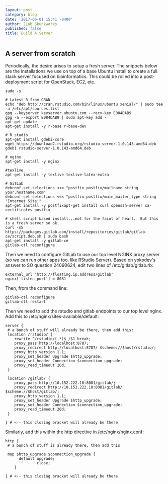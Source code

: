 ```yaml
---
layout: post
category: blog
date: '2017-06-01 15:41 -0400'
author: JLab Skunkworks
published: false
title: Build A Server
---
```

## A server from scratch

Periodically, the desire arises to setup a fresh server.  The snippets below are the installations we use on top of a base Ubuntu install to create a full stack server focused on bioinformatics.  This could be rolled into a post-deployment script for OpenStack, EC2, etc.

```
sudo -s

# Latest R from CRAN
echo "deb http://cran.rstudio.com/bin/linux/ubuntu xenial/" | sudo tee -a /etc/apt/sources.list
gpg --keyserver keyserver.ubuntu.com --recv-key E084DAB9
gpg -a --export E084DAB9 | sudo apt-key add -
apt-get update
apt-get install -y r-base r-base-dev

# R studio
apt-get install gdebi-core
wget https://download2.rstudio.org/rstudio-server-1.0.143-amd64.deb
gdebi rstudio-server-1.0.143-amd64.deb

# nginx
apt-get install -y nginx

#texlive
apt-get install -y texlive texlive-latex-extra

# GitLab
debconf-set-selections <<< "postfix postfix/mailname string your.hostname.com"
debconf-set-selections <<< "postfix postfix/main_mailer_type string 'Internet Site'"
apt-get install -y postfixapt-get install curl openssh-server ca-certificates postfix 

# shell script based install...not for the faint of heart.  But this is a fresh server so ok.
curl -sS https://packages.gitlab.com/install/repositories/gitlab/gitlab-ce/script.deb.sh | sudo bash
apt-get install -y gitlab-ce
gitlab-ctl reconfigure
```

Then we need to configure GitLab to use our top level NGINX proxy server (so we can run other apps too, like RStudio Server).  Based on yokodev's answer to SO question 24090624, edit two lines of /etc/gitlab/gitlab.rb:

```
external_url 'http://floating.ip.address/gitlab'
nginx['listen_port'] = 8081
```

Then, from the command line:

```
gitlab-ctl reconfigure
gitlab-ctl restart

```

Then we need to add the rstudio and gitlab endpoints to our top level nginx.  Add this to /etc/nginx/sites-available/default:

```
server {
 # a bunch of stuff will already be there, then add this:
 location /rstudio/ {
	rewrite ^/rstudio/(.*)$ /$1 break;
 	proxy_pass http://localhost:8787;
 	proxy_redirect http://localhost:8787/ $scheme://$host/rstudio/;
 	proxy_http_version 1.1;
 	proxy_set_header Upgrade $http_upgrade;
 	proxy_set_header Connection $connection_upgrade;
 	proxy_read_timeout 20d;
 }

 location /gitlab/ {
    proxy_pass http://10.152.222.18:8081/gitlab/;
    proxy_redirect http://10.152.222.18:8081/gitlab/ $scheme://$host/gitlab/;
    proxy_http_version 1.1;
    proxy_set_header Upgrade $http_upgrade;
    proxy_set_header Connection $connection_upgrade;
    proxy_read_timeout 20d;
 }
 
} # <-- this closing bracket will already be there
```
Similarly, add this within the http directive in /etc/nginx/nginx.conf:

```
http {
 # a bunch of stuff is already there, then add this

 map $http_upgrade $connection_upgrade {
      default upgrade;
      ''      close;
    }
    
} # <-- this closing bracket will already be there
```
